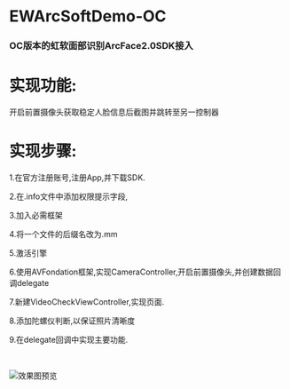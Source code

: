 # EWArcSoftDemo-OC
<h3>OC版本的虹软面部识别ArcFace2.0SDK接入</h3>

# 实现功能:

开启前置摄像头获取稳定人脸信息后截图并跳转至另一控制器

# 实现步骤:

1.在官方注册账号,注册App,并下载SDK.

2.在.info文件中添加权限提示字段,

3.加入必需框架

4.将一个文件的后缀名改为.mm

5.激活引擎

6.使用AVFondation框架,实现CameraController,开启前置摄像头,并创建数据回调delegate

7.新建VideoCheckViewController,实现页面.

8.添加陀螺仪判断,以保证照片清晰度

9.在delegate回调中实现主要功能.


<br>

![效果图预览](https://github.com/WangLiquan/EWArcSoftDemo/raw/master/images/demonstration.gif)

